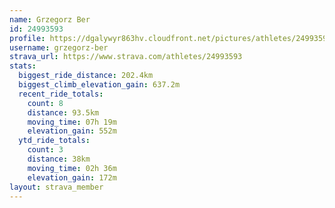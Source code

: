 ```yaml
---
name: Grzegorz Ber
id: 24993593
profile: https://dgalywyr863hv.cloudfront.net/pictures/athletes/24993593/7453165/11/large.jpg
username: grzegorz-ber
strava_url: https://www.strava.com/athletes/24993593
stats:
  biggest_ride_distance: 202.4km
  biggest_climb_elevation_gain: 637.2m
  recent_ride_totals:
    count: 8
    distance: 93.5km
    moving_time: 07h 19m
    elevation_gain: 552m
  ytd_ride_totals:
    count: 3
    distance: 38km
    moving_time: 02h 36m
    elevation_gain: 172m
layout: strava_member
--- 
```

